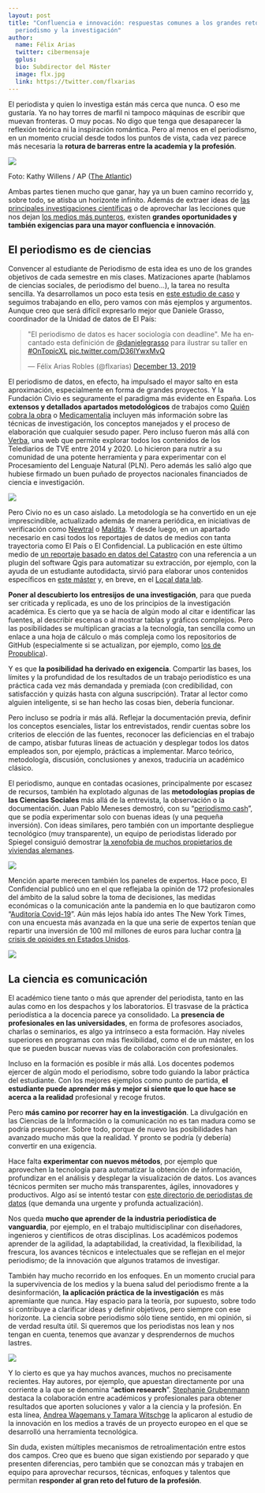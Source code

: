 ```yaml
---
layout: post
title: "Confluencia e innovación: respuestas comunes a los grandes retos del
  periodismo y la investigación"
author:
  name: Félix Arias
  twitter: cibermensaje
  gplus:  
  bio: Subdirector del Máster
  image: flx.jpg
  link: https://twitter.com/flxarias
---
```

El periodista y quien lo investiga están más cerca que nunca. O eso me gustaría. Ya no hay torres de marfil ni tampoco máquinas de escribir que muevan fronteras. O muy pocas. No digo que tenga que desaparecer la reflexión teórica ni la inspiración romántica. Pero al menos en el periodismo, en un momento crucial desde todos los puntos de vista, cada vez parece más necesaria la **rotura de barreras entre la academia y la profesión**. 

![](https://lh4.googleusercontent.com/Vqkn8_vy_Z104X4uGbGc4g1v2NueieLMUd7_pWxm0BpYNRhoSr13gpZ4uvUaN4GS_hVEboG5z_mBeVzqZw0_MxZA2iorpAv1BYn_VgpiZeD0SKTAncazl53w7uU6iwxACWuibx3H)

Foto: Kathy Willens / AP ([The Atlantic](https://www.theatlantic.com/education/archive/2018/08/student-journalism-in-the-age-of-media-distrust/567089/))

Ambas partes tienen mucho que ganar, hay ya un buen camino recorrido y, sobre todo, se atisba un horizonte infinito. Además de extraer ideas de [las principales investigaciones científicas](https://mip.umh.es/blog/2022/01/25/que-podemos-aprender-de-las-investigaciones-internacionales-sobre-innovacion-periodi-stica-en-2021/) o de aprovechar las lecciones que nos dejan [los medios más punteros](https://mip.umh.es/blog/2021/09/29/aprender-de-medios-nativos-innovadores/), existen **grandes oportunidades y también exigencias para una mayor confluencia e innovación**.

## El periodismo es de ciencias

Convencer al estudiante de Periodismo de esta idea es uno de los grandes objetivos de cada semestre en mis clases. Matizaciones aparte (hablamos de ciencias sociales, de periodismo del bueno…), la tarea no resulta sencilla. Ya desarrollamos un poco esta tesis en [este estudio de caso](https://innovacionumh.es/editorial/Ciencia%20y%20periodismo.pdf) y seguimos trabajando en ello, pero vamos con más ejemplos y argumentos. Aunque creo que será difícil expresarlo mejor que Daniele Grasso, coordinador de la Unidad de datos de El País:

<blockquote class="twitter-tweet"><p lang="es" dir="ltr">&quot;El periodismo de datos es hacer sociología con deadline&quot;. Me ha encantado esta definición de <a href="https://twitter.com/danielegrasso?ref_src=twsrc%5Etfw">@danielegrasso</a> para ilustrar su taller en <a href="https://twitter.com/hashtag/OnTopicXL?src=hash&amp;ref_src=twsrc%5Etfw">#OnTopicXL</a> <a href="https://t.co/D36lYwxMvQ">pic.twitter.com/D36lYwxMvQ</a></p>&mdash; Félix Arias Robles (@flxarias) <a href="https://twitter.com/flxarias/status/1205551437687795713?ref_src=twsrc%5Etfw">December 13, 2019</a></blockquote> <script async src="https://platform.twitter.com/widgets.js" charset="utf-8"></script>

El periodismo de datos, en efecto, ha impulsado el mayor salto en esta aproximación, especialmente en forma de grandes proyectos. Y la Fundación Civio es seguramente el paradigma más evidente en España. Los **extensos y detallados apartados metodológicos** de trabajos como [Quién cobra la obra](https://civio.es/quien-cobra-la-obra/metodologia/) o [Medicamentalia](https://medicamentalia.org/anticonceptivos/nosotros/) incluyen más información sobre las técnicas de investigación, los conceptos manejados y el proceso de elaboración que cualquier sesudo paper. Pero incluso fueron más allá con [Verba](https://verba.civio.es/), una web que permite explorar todos los contenidos de los Telediarios de TVE entre 2014 y 2020. Lo hicieron para nutrir a su comunidad de una potente herramienta y para experimentar con el Procesamiento del Lenguaje Natural (PLN). Pero además les salió algo que hubiese firmado un buen puñado de proyectos nacionales financiados de ciencia e investigación.

![](https://lh5.googleusercontent.com/v2OODnkbKmwTqPDwH8SdMWde8Nf9o9Sv53e7EugZ_4RCDynuJUjwNDH2q2FKE2KVz_nwzpHjQTLQBFWA8Fz-0LYE3ZkF606CEW2mkJtwF12zwE_WmIfdg80rpxKX2kff4ki_4oUd)

Pero Civio no es un caso aislado. La metodología se ha convertido en un eje imprescindible, actualizado además de manera periódica, en iniciativas de verificación como [Newtral](https://www.newtral.es/metodologia-transparencia/) o [Maldita](https://maldita.es/metodologia-de-maldito-bulo). Y desde luego, en un apartado necesario en casi todos los reportajes de datos de medios con tanta trayectoria como El País o El Confidencial. La publicación en este último medio de [un reportaje basado en datos del Catastro](https://www.elconfidencial.com/vivienda/2019-11-26/mapa-espana-urbanismo-edificios-historia_2348415/) con una referencia a un plugin del software Qgis para automatizar su extracción, por ejemplo, con la ayuda de un estudiante autodidacta, sirvió para elaborar unos contenidos específicos en [este máster](https://mip.umh.es/) y, en breve, en el [Local data lab](https://localdatalab.umh.es/).

**Poner al descubierto los entresijos de una investigación**, para que pueda ser criticada y replicada, es uno de los principios de la investigación académica. Es cierto que ya se hacía de algún modo al citar e identificar las fuentes, al describir escenas o al mostrar tablas y gráficos complejos. Pero las posibilidades se multiplican gracias a la tecnología, tan sencilla como un enlace a una hoja de cálculo o más compleja como los repositorios de GitHub (especialmente si se actualizan, por ejemplo, como [los de Propublica](https://github.com/propublica)).

Y es que **la posibilidad ha derivado en exigencia**. Compartir las bases, los límites y la profundidad de los resultados de un trabajo periodístico es una práctica cada vez más demandada y premiada (con credibilidad, con satisfacción y quizás hasta con alguna suscripción). Tratar al lector como alguien inteligente, si se han hecho las cosas bien, debería funcionar. 

Pero incluso se podría ir más allá. Reflejar la documentación previa, definir los conceptos esenciales, listar los entrevistados, rendir cuentas sobre los criterios de elección de las fuentes, reconocer las deficiencias en el trabajo de campo, atisbar futuras líneas de actuación y desplegar todos los datos empleados son, por ejemplo, prácticas a implementar. Marco teórico, metodología, discusión, conclusiones y anexos, traduciría un académico clásico. 

El periodismo, aunque en contadas ocasiones, principalmente por escasez de recursos, también ha explotado algunas de las **metodologías propias de las Ciencias Sociales** más allá de la entrevista, la observación o la documentación. Juan Pablo Meneses demostró, con su “[periodismo cash](https://www.nytimes.com/es/2018/03/25/espanol/cultura/no-ficcion-innovacion-narrativa-tendencias-nieman-abramovic-meneses-once-cronicas-multimedia.html)”, que se podía experimentar solo con buenas ideas (y una pequeña inversión). Con ideas similares, pero también con un importante despliegue tecnológico (muy transparente), un equipo de periodistas liderado por Spiegel consiguió demostrar [la xenofobia de muchos propietarios de viviendas alemanes](https://interaktiv.br.de/hanna-und-ismail/english/index.html).

![](https://lh3.googleusercontent.com/GffsYWwiensD33-7Z7pchA0oF7uYIhpZl1uXQiQKQSfUC_LRAsEokWnkHgolQv7yYoptg3sPBG7T8AuUN0XMkNT5mPeiSavhzSgDKlCHPOjS76Yo_51U0H_KwtsYCYIwPpNqwcYT)

Mención aparte merecen también los paneles de expertos. Hace poco, El Confidencial publicó uno en el que reflejaba la opinión de 172 profesionales del ámbito de la salud sobre la toma de decisiones, las medidas económicas o la comunicación ante la pandemia en lo que bautizaron como “[Auditoría Covid-19](https://www.elconfidencial.com/espana/coronavirus/2021-03-10/auditoria-pandemia-covid19-datos_2982316/)”. Aún más lejos había ido antes The New York Times, con una encuesta más avanzada en la que una serie de expertos tenían que repartir una inversión de 100 mil millones de euros para luchar contra [la crisis de opioides en Estados Unidos](https://www.nytimes.com/interactive/2018/02/14/upshot/opioid-crisis-solutions.html?rref=collection/sectioncollection/upshot&action=click&contentCollection=upshot%C2%AEion=rank&module=package&version=highlights&contentPlacement=6&pgtype=sectionfront).

![](https://lh3.googleusercontent.com/UMKtY245l8Bt4GUpklZO87v-HQ3409BblM4D_qdcewss1BTyt8ktQ88yvsexIq2Me-TOQT0iSWRYdhyjwI2sb3UAYhctrM6CJmsY6qI3rbfFPNnZoJE4KjhkhteBUsOKNR6umDvI)

## La ciencia es comunicación

El académico tiene tanto o más que aprender del periodista, tanto en las aulas como en los despachos y los laboratorios. El trasvase de la práctica periodística a la docencia parece ya consolidado. La **presencia de profesionales en las universidades**, en forma de profesores asociados, charlas o seminarios, es algo ya intrínseco a esta formación. Hay niveles superiores en programas con más flexibilidad, como el de un máster, en los que se pueden buscar nuevas vías de colaboración con profesionales.

Incluso en la formación es posible ir más allá. Los docentes podemos ejercer de algún modo el periodismo, sobre todo guiando la labor práctica del estudiante. Con los mejores ejemplos como punto de partida, **el estudiante puede aprender más y mejor si siente que lo que hace se acerca a la realidad** profesional y recoge frutos.

Pero **más camino por recorrer hay en la investigación**. La divulgación en las Ciencias de la Información o la comunicación no es tan madura como se podría presuponer. Sobre todo, porque de nuevo las posibilidades han avanzado mucho más que la realidad. Y pronto se podría (y debería) convertir en una exigencia.

Hace falta **experimentar con nuevos métodos**, por ejemplo que aprovechen la tecnología para automatizar la obtención de información, profundizar en el análisis y desplegar la visualización de datos. Los avances técnicos permiten ser mucho más transparentes, ágiles, innovadores y productivos. Algo así se intentó testar con [este directorio de periodistas de datos](http://periodistasdedatos.com/) (que demanda una urgente y profunda actualización). 

Nos queda **mucho que aprender de la industria periodística de vanguardia**, por ejemplo, en el trabajo multidisciplinar con diseñadores, ingenieros y científicos de otras disciplinas. Los académicos podemos aprender de la agilidad, la adaptabilidad, la creatividad, la flexibilidad, la frescura, los avances técnicos e intelectuales que se reflejan en el mejor periodismo; de la innovación que algunos tratamos de investigar.

También hay mucho recorrido en los enfoques. En un momento crucial para la supervivencia de los medios y la buena salud del periodismo frente a la desinformación, **la aplicación práctica de la investigación** es más apremiante que nunca. Hay espacio para la teoría, por supuesto, sobre todo si contribuye a clarificar ideas y definir objetivos, pero siempre con ese horizonte. La ciencia sobre periodismo sólo tiene sentido, en mi opinión, si de verdad resulta útil. Si queremos que los periodistas nos lean y nos tengan en cuenta, tenemos que avanzar y desprendernos de muchos lastres.

![](https://lh6.googleusercontent.com/TlAZL0zsE94CwOCPM7W0cLZNO93QUBBJ88vM4JsninaDGEeQVmwh080p1ln69ziiBONoIn41NZzeCPNpjV1XJCKfFs0PCaRMnsQ1el0oC2tXErDHvmqU4NZE9lqfQfVRrvrT5fy3)

Y lo cierto es que ya hay muchos avances, muchos no precisamente recientes. Hay autores, por ejemplo, que apuestan directamente por una corriente a la que se denomina “**action research**”. [Stephanie Grubenmann](https://www.researchgate.net/publication/285757247_Action_Research) destaca la colaboración entre académicos y profesionales para obtener resultados que aporten soluciones y valor a la ciencia y la profesión. En esta línea, [Andrea Wagemans y Tamara Witschge](https://journals.sagepub.com/doi/full/10.1177/1354856519834880) la aplicaron al estudio de la innovación en los medios a través de un proyecto europeo en el que se desarrolló una herramienta tecnológica. 

Sin duda, existen múltiples mecanismos de retroalimentación entre estos dos campos. Creo que es bueno que sigan existiendo por separado y que presenten diferencias, pero también que se conozcan más y trabajen en equipo para aprovechar recursos, técnicas, enfoques y talentos que permitan **responder al gran reto del futuro de la profesión**.